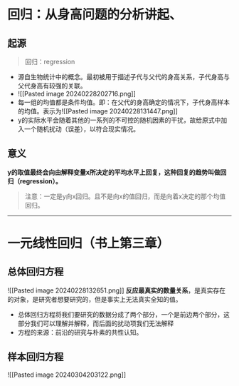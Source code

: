 # 回归：从身高问题的分析讲起、
## 起源

> 回归：regression
* 源自生物统计中的概念。最初被用于描述子代与父代的身高关系，子代身高与父代身高有较强的关联。
* ![[Pasted image 20240228202716.png]]
* 每一组的均值都是条件均值。即：在父代的身高确定的情况下，子代身高样本的均值。表示为![[Pasted image 20240228131447.png]]
* y的实际水平会随着其他的一系列的不可控的随机因素的干扰，故给原式中加入一个随机扰动（误差），以符合现实情况。

## 意义
**y的取值最终会向由解释变量x所决定的平均水平上回复，这种回复的趋势叫做回归（regression）。**
>注意：一定是y向x回归。且不是向x的值回归，而是向着x决定的那个均值回归。

---

# 一元线性回归（书上第三章）

## 总体回归方程

![[Pasted image 20240228132651.png]]
 **反应最真实的数量关系**，是真实存在的对象，是研究者想要研究的，但是事实上无法真实全知的值。
 * 总体回归方程将我们要研究的数据分成了两个部分，一个是前边两个部分，这部分我们可以理解并解释，而后面的扰动项我们无法解释
 * 方程的来源：前沿的研究与朴素的共性认知。 
## 样本回归方程

![[Pasted image 20240304203122.png]]

